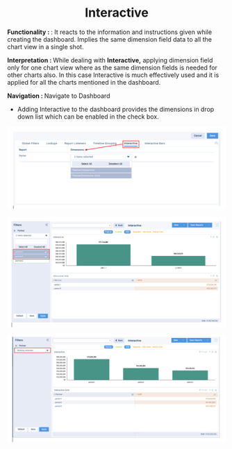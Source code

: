 <h1><center>Interactive </center> </h1>

<b> Functionality :  </b> : It reacts to the information and instructions given while creating the dashboard. Implies the same dimension field data to all the chart view in a single shot.

  

  

<b> Interpretation :  </b> While dealing with **Interactive,** applying dimension field only for one chart view where as the same dimension fields is needed for other charts also. In this case Interactive is much effectively used and it is applied for all the charts mentioned in the dashboard.

  

  

<b> Navigation :  </b> Navigate to Dashboard

  

-   Adding Interactive to the dashboard provides the dimensions in drop down list which can be enabled in the check box.

![enter image description here](https://github.com/surifirstpin/AcuBI_Technical_Documents/blob/master/images/i1.png?raw=true)

![enter image description here](https://github.com/surifirstpin/AcuBI_Technical_Documents/blob/master/images/i2.png?raw=true)




![enter image description here](https://github.com/surifirstpin/AcuBI_Technical_Documents/blob/master/images/i4.png?raw=true)
<!--stackedit_data:
eyJoaXN0b3J5IjpbLTU2NTMyOTA0M119
-->
